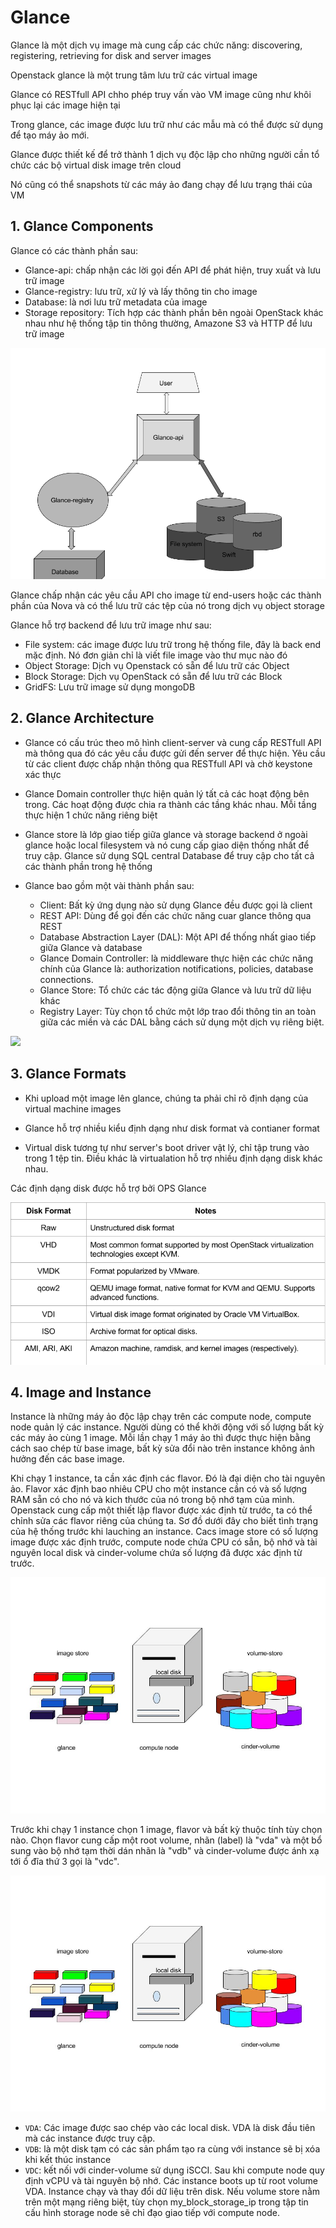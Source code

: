 # Glance

Glance là một dịch vụ image mà cung cấp các chức năng: discovering, registering, retrieving for disk and server images

Openstack glance là một trung tâm lưu trữ các virtual image

Glance có RESTfull API chho phép truy vấn vào VM image cũng như khôi phục lại các image hiện tại

Trong glance, các image được lưu trữ như các mẫu mà có thể được sử dụng để tạo máy ảo mới. 

Glance được thiết kế để trở thành 1 dịch vụ độc lập cho những người cần tổ chức các bộ virtual disk image trên cloud

Nó cũng có thể snapshots từ các máy ảo đang chạy để lưu trạng thái của VM

## 1. Glance Components

Glance có các thành  phần sau:

- Glance-api: chấp nhận các lời gọi đến API để phát hiện, truy xuất và lưu trữ image
- Glance-registry: lưu trữ, xử lý và lấy thông tin cho image
- Database: là nơi lưu trữ metadata của image
- Storage repository: Tích hợp các thành phần bên ngoài OpenStack khác nhau như hệ thống tập tin thông thường, Amazone S3 và HTTP để lưu trữ image

![](../images/glane_component.png)

Glance chấp nhận các yêu cầu API cho image từ end-users hoặc các thành phần của Nova và có thể lưu trữ các tệp của nó trong dịch vụ object storage

Glance hỗ trợ backend để lưu trữ image như sau:

- File system: các image được lưu trữ trong hệ thống file, đây là back end mặc định. Nó đơn giản chỉ là viết file image vào thư mục nào đó
- Object Storage:  Dịch vụ Openstack có sẵn để lưu trữ các Object
- Block Storage: Dịch vụ OpenStack có sẵn để lưu trữ các Block
- GridFS: Lưu trữ image sử dụng mongoDB

## 2. Glance Architecture

- Glance có cấu trúc theo mô hình client-server và cung cấp RESTfull API mà thông qua đó các yêu cầu được gửi đến server để thực hiện. Yêu cầu từ các client được chấp nhận thông qua RESTfull API và chờ keystone xác thực

- Glance Domain controller thực hiện quản lý tất cả các hoạt động bên trong. Các hoạt động được chia ra thành các tầng khác nhau. Mỗi tầng thực hiện 1 chức năng riêng biệt

- Glance store là lớp giao tiếp giữa glance và storage backend ở ngoài glance hoặc local filesystem và nó cung cấp giao diện thống nhất để truy cập. Glance sử dụng SQL central Database để truy cập cho tất cả các thành phần trong hệ thống

- Glance bao gồm một vài thành phần sau:

    - Client: Bất kỳ ứng dụng nào sử dụng Glance đều được gọi là client
    - REST API: Dùng để gọi đến các chức năng cuar glance thông qua REST
    - Database Abstraction Layer (DAL): Một API để thống nhất giao tiếp giữa Glance và database
    - Glance Domain Controller: là middleware thực hiện các chức năng chính của Glance là: authorization notifications, policies, database connections.
    - Glance Store: Tổ chức các tác động giữa Glance và lưu trữ dữ liệu khác
    - Registry Layer: Tùy chọn tổ chức một lớp trao đổi thông tin an toàn giữa các miền và các DAL bằng cách sử dụng một dịch vụ riêng biệt.

![](../images/architactureglance.png)

## 3. Glance Formats

- Khi upload một image lên glance, chúng ta phải chỉ rõ định dạng của virtual machine images

- Glance hỗ trợ nhiều kiểu định dạng như disk format và contianer format

- Virtual disk tương tự như server's boot driver vật lý, chỉ tập trung vào trong 1 tệp tin. Điều khác là virtualation hỗ trợ nhiều định dạng disk khác nhau.

Các định dạng disk được hỗ trợ bởi OPS Glance

![](../images/diskformat.png)

## 4. Image and Instance 

Instance là những máy ảo độc lập chạy trên các compute node, compute node quản lý các instance. Người dùng có thể khởi động với số lượng bất kỳ các máy ảo cùng 1 image. Mỗi lần chạy 1 máy ảo thì được thực hiện bằng cách sao chép từ base image, bất kỳ sửa đổi nào trên instance không ảnh hưởng đến các base image.

Khi chạy 1 instance, ta cần xác định các flavor. Đó là đại diện cho tài nguyên ảo. Flavor xác định bao nhiêu CPU cho một instance cần có và số lượng RAM sẵn có cho nó và kich thước của nó trong bộ nhớ tạm của mình. Openstack cung cấp một thiết lập flavor được xác định từ trước, ta có thể chỉnh sửa các flavor riêng của chúng ta. Sơ đồ dưới đây cho biết tình trạng của hệ thống trước khi lauching an instance. Cacs image store có số lượng image được xác định trước, compute node chứa CPU có sẵn, bộ nhớ và tài nguyên local disk và cinder-volume chứa số lượng đã được xác định từ trước. 

![](../images/instance.jpg)

Trước khi chạy 1 instance chọn 1 image, flavor và bất kỳ thuộc tính tùy chọn nào. Chọn flavor cung cấp một root volume, nhãn (label) là "vda" và một bổ sung vào bộ nhớ tạm thời dán nhãn là "vdb" và cinder-volume được ánh xạ tới ổ đĩa thứ 3 gọi là "vdc".

![](../images/instance.jpg)

- `VDA`: Các image được sao chép vào các local disk. VDA là disk đầu tiên mà các instance được truy cập. 
- `VDB`: là một disk tạm có các sản phẩm tạo ra cùng với instance sẽ bị xóa khi kết thúc instance
- `VDC`: kết nối với cinder-volume sử dụng iSCCI. Sau khi compute node quy định vCPU và tài nguyên bộ nhớ. Các instance boots up từ root volume VDA. Instance chạy và thay đổi dữ liệu trên disk. Nếu volume store nằm trên một mạng riêng biệt, tùy chọn my_block_storage_ip trong tập tin cấu hình storage node sẽ chỉ đạo giao tiếp với compute node.





